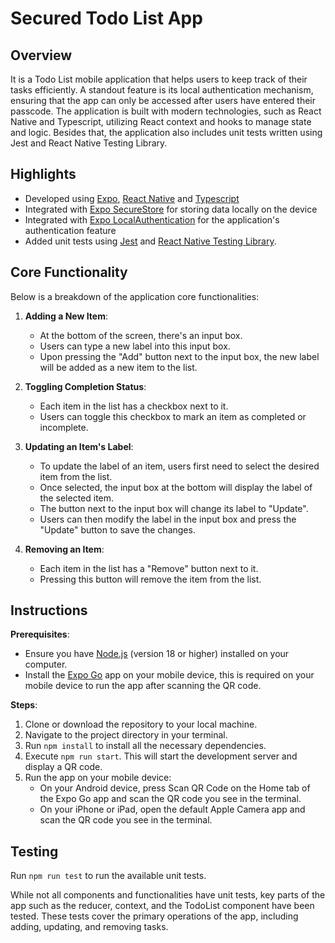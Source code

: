 # Secured Todo List App

## Overview

It is a Todo List mobile application that helps users to keep track of their tasks efficiently. A standout feature is its local authentication mechanism, ensuring that the app can only be accessed after users have entered their passcode. The application is built with modern technologies, such as React Native and Typescript, utilizing React context and hooks to manage state and logic. Besides that, the application also includes unit tests written using Jest and React Native Testing Library.

## Highlights

- Developed using [Expo](https://docs.expo.dev), [React Native](https://reactnative.dev) and [Typescript](https://www.typescriptlang.org/)
- Integrated with [Expo SecureStore](https://docs.expo.dev/versions/latest/sdk/securestore/) for storing data locally on the device
- Integrated with [Expo LocalAuthentication](https://docs.expo.dev/versions/latest/sdk/local-authentication/) for the application's authentication feature
- Added unit tests using [Jest](https://jestjs.io/) and [React Native Testing Library](https://callstack.github.io/react-native-testing-library/).

## Core Functionality

Below is a breakdown of the application core functionalities:

1. **Adding a New Item**:

   - At the bottom of the screen, there's an input box.
   - Users can type a new label into this input box.
   - Upon pressing the "Add" button next to the input box, the new label will be added as a new item to the list.

2. **Toggling Completion Status**:

   - Each item in the list has a checkbox next to it.
   - Users can toggle this checkbox to mark an item as completed or incomplete.

3. **Updating an Item's Label**:

   - To update the label of an item, users first need to select the desired item from the list.
   - Once selected, the input box at the bottom will display the label of the selected item.
   - The button next to the input box will change its label to "Update".
   - Users can then modify the label in the input box and press the "Update" button to save the changes.

4. **Removing an Item**:
   - Each item in the list has a "Remove" button next to it.
   - Pressing this button will remove the item from the list.

## Instructions

**Prerequisites**:

- Ensure you have [Node.js](https://nodejs.org/en) (version 18 or higher) installed on your computer.
- Install the [Expo Go](https://expo.dev/client) app on your mobile device, this is required on your mobile device to run the app after scanning the QR code.

**Steps**:

1. Clone or download the repository to your local machine.
2. Navigate to the project directory in your terminal.
3. Run `npm install` to install all the necessary dependencies.
4. Execute `npm run start`. This will start the development server and display a QR code.
5. Run the app on your mobile device:
   - On your Android device, press Scan QR Code on the Home tab of the Expo Go app and scan the QR code you see in the terminal.
   - On your iPhone or iPad, open the default Apple Camera app and scan the QR code you see in the terminal.

## Testing

Run `npm run test` to run the available unit tests.

While not all components and functionalities have unit tests, key parts of the app such as the reducer, context, and the TodoList component have been tested. These tests cover the primary operations of the app, including adding, updating, and removing tasks.
